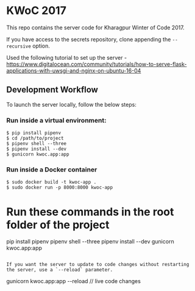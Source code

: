 # KWoC 2017

This repo contains the server code for Kharagpur Winter of Code 2017.

If you have access to the secrets repository, clone appending the `--recursive` option.

Used the following tutorial to set up the server - https://www.digitalocean.com/community/tutorials/how-to-serve-flask-applications-with-uwsgi-and-nginx-on-ubuntu-16-04

## Development Workflow

To launch the server locally, follow the below steps:
### Run inside a virtual environment:

```
$ pip install pipenv
$ cd /path/to/project
$ pipenv shell --three
$ pipenv install --dev
$ gunicorn kwoc.app:app
```

### Run inside a Docker container
```
$ sudo docker build -t kwoc-app .
$ sudo docker run -p 8000:8000 kwoc-app
```
# Run these commands in the root folder of the project
pip install pipenv
pipenv shell --three
pipenv install --dev
gunicorn kwoc.app:app
```

If you want the server to update to code changes without restarting the server, use a `--reload` parameter.

```
gunicorn kwoc.app:app --reload  // live code changes
```
